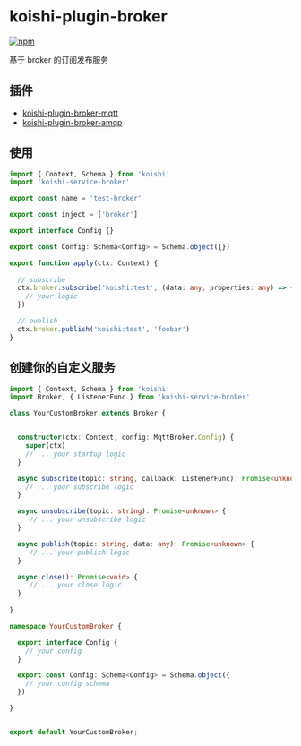 # koishi-plugin-broker

[![npm](https://img.shields.io/npm/v/koishi-service-broker?style=flat-square)](https://www.npmjs.com/package/koishi-service-broker)

基于 broker 的订阅发布服务

## 插件

- [koishi-plugin-broker-mqtt](../mqtt/)
- [koishi-plugin-broker-amqp](../amqp/)

## 使用

```ts
import { Context, Schema } from 'koishi'
import 'koishi-service-broker'

export const name = 'test-broker'

export const inject = ['broker']

export interface Config {}

export const Config: Schema<Config> = Schema.object({})

export function apply(ctx: Context) {
    
  // subscribe
  ctx.broker.subscribe('koishi:test', (data: any, properties: any) => {
    // your logic
  })

  // publish
  ctx.broker.publish('koishi:test', 'foobar')
}

```

## 创建你的自定义服务


```ts
import { Context, Schema } from 'koishi'
import Broker, { ListenerFunc } from 'koishi-service-broker'

class YourCustomBroker extends Broker {


  constructor(ctx: Context, config: MqttBroker.Config) {
    super(ctx)
    // ... your startup logic
  }

  async subscribe(topic: string, callback: ListenerFunc): Promise<unknown> {
    // ... your subscribe logic
  }

  async unsubscribe(topic: string): Promise<unknown> {
     // ... your unsubscribe logic
  }

  async publish(topic: string, data: any): Promise<unknown> {
     // ... your publish logic
  }

  async close(): Promise<void> {
     // ... your close logic
  }
  
}

namespace YourCustomBroker { 

  export interface Config {
    // your config
  }

  export const Config: Schema<Config> = Schema.object({
    // your config schema
  })

}


export default YourCustomBroker;
```